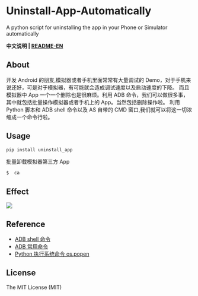 # Uninstall-App-Automatically
A python script for uninstalling  the  app  in your Phone or  Simulator automatically

**中文说明 | [README-EN](https://github.com/wuchangfeng/Automatic-unistall-App/blob/master/README-English.MD)**

## About 
开发 Android 的朋友,模拟器或者手机里面常常有大量调试的 Demo，对于手机来说还好，可是对于模拟器，有可能就会造成调试速度以及启动速度的下降。
而且模拟器中 App 一个一个删除也是很麻烦。利用 ADB 命令，我们可以做很多事，其中就包括批量操作模拟器或者手机上的 App。当然包括删除操作啦。
利用 Python 脚本和 ADB shell 命令以及 AS 自带的 CMD 窗口,我们就可以将这一切浓缩成一个命令行啦。


## Usage

``` python
pip install uninstall_app
```
批量卸载模拟器第三方 App

``` python
$  ca
```


## Effect

![](http://7xrl8j.com1.z0.glb.clouddn.com/Use.gif)


## Reference
* [ADB shell 命令](http://imsardine.simplbug.com/note/android/adb/commands/pm.html)
* [ADB 常用命令](https://segmentfault.com/a/1190000000426049)
* [Python 执行系统命令 os.popen](http://www.cnblogs.com/HQMIS/archive/2013/02/03/2890892.html)

## License

The MIT License (MIT)






